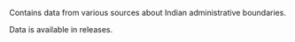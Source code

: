 Contains data from various sources about Indian administrative boundaries.

Data is available in releases.

